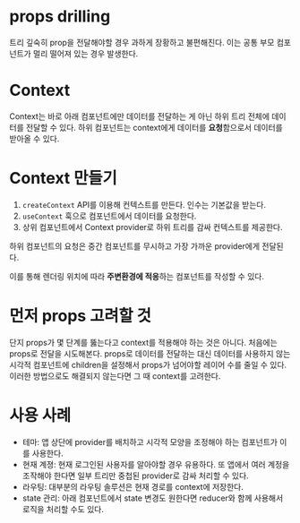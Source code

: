 # props drilling
트리 깊숙히 prop을 전달해야할 경우 과하게 장황하고 불편해진다. 이는 공통 부모 컴포넌트가 멀리 떨어져 있는 경우 발생한다.

# Context
Context는 바로 아래 컴포넌트에만 데이터를 전달하는 게 아닌 하위 트리 전체에 데이터를 전달할 수 있다. 하위 컴포넌트는 context에게 데이터를 **요청**함으로서 데이터를 받아올 수 있다.

# Context 만들기
1. `createContext` API를 이용해 컨텍스트를 만든다. 인수는 기본값을 받는다.
2. `useContext` 훅으로 컴포넌트에서 데이터를 요청한다.
3. 상위 컴포넌트에서 Context provider로 하위 트리를 감싸 컨텍스트를 제공한다.

하위 컴포넌트의 요청은 중간 컴포넌트를 무시하고 가장 가까운 provider에게 전달된다.

이를 통해 렌더링 위치에 따라 **주변환경에 적응**하는 컴포넌트를 작성할 수 있다.

# 먼저 props 고려할 것
단지 props가 몇 단계를 뚫는다고 context를 적용해야 하는 것은 아니다. 처음에는 props로 전달을 시도해본다. props로 데이터를 전달하는 대신 데이터를 사용하지 않는 시각적 컴포넌트에 children을 설정해서 props가 넘어야할 레이어 수를 줄일 수 있다. 이러한 방법으로도 해결되지 않는다면 그 때 context를 고려한다.

# 사용 사례
- 테마: 앱 상단에 provider를 배치하고 시각적 모양을 조정해야 하는 컴포넌트가 이를 사용한다.
- 현재 계졍: 현재 로그인된 사용자를 알아야할 경우 유용하다. 또 앱에서 여러 계정을 조작해야 한다면 일부 트리만 중첩된 provider로 감싸 처리할 수 있다.
- 라우팅: 대부분의 라우팅 솔루션은 현재 경로를 context에 저장한다.
- state 관리: 아래 컴포넌트에서 state 변경도 원한다면 reducer와 함께 사용해서 로직을 처리할 수도 있다.